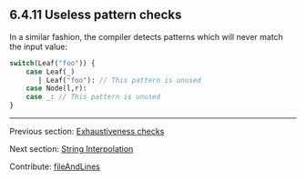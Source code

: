 ## 6.4.11 Useless pattern checks

In a similar fashion, the compiler detects patterns which will never match the input value:

```haxe
switch(Leaf("foo")) {
    case Leaf(_)
       | Leaf("foo"): // This pattern is unused
    case Node(l,r):
    case _: // This pattern is unused
}
```

---

Previous section: [Exhaustiveness checks](lf-pattern-matching-exhaustiveness.md)

Next section: [String Interpolation](lf-string-interpolation.md)

Contribute: [fileAndLines](https://github.com/HaxeFoundation/HaxeManual/blob/master/06-language-features.tex#L275-275)